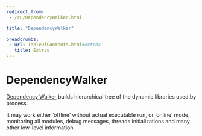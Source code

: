 ```yaml
---
redirect_from:
 - /ru/DependencyWalker.html

title: "DependencyWalker"

breadcrumbs:
 - url: TableOfContents.html#extras
   title: Extras
---
```


# DependencyWalker

[Dependency Walker](http://www.dependencywalker.com/) builds hierarchical tree
of the dynamic libraries used by process.

It may work either ‘offline’ without actual executable run,
or ‘online’ mode, monitoring all modules, debug messages,
threads initializations and many other low-level information.
